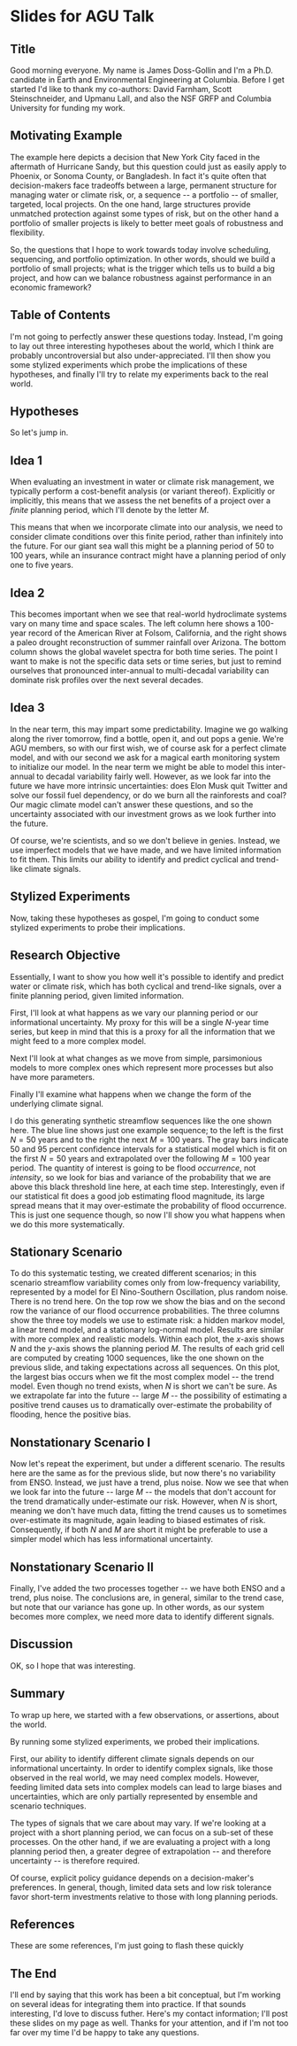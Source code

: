 # Slides for AGU Talk

## Title

Good morning everyone.
My name is James Doss-Gollin and I'm a Ph.D. candidate in Earth and Environmental Engineering at Columbia.
Before I get started I'd like to thank my co-authors: David Farnham, Scott Steinschneider, and Upmanu Lall, and also the NSF GRFP and Columbia University for funding my work.

## Motivating Example

The example here depicts a decision that New York City faced in the aftermath of Hurricane Sandy, but this question could just as easily apply to Phoenix, or Sonoma County, or Bangladesh.
In fact it's quite often that decision-makers face tradeoffs between a large, permanent structure for managing water or climate risk, or, a sequence -- a portfolio -- of smaller, targeted, local projects.
On the one hand, large structures provide unmatched protection against some types of risk, but on the other hand a portfolio of smaller projects is likely to better meet goals of robustness and flexibility.

So, the questions that I hope to work towards today involve scheduling, sequencing, and portfolio optimization.
In other words, should we build a portfolio of small projects; what is the trigger which tells us to build a big project, and how can we balance robustness against performance in an economic framework?

## Table of Contents

I'm not going to perfectly answer these questions today.
Instead, I'm going to lay out three interesting hypotheses about the world, which I think are probably uncontroversial but also under-appreciated.
I'll then show you some stylized experiments which probe the implications of these hypotheses, and finally I'll try to relate my experiments back to the real world.

## Hypotheses

So let's jump in.

## Idea 1

When evaluating an investment in water or climate risk management, we typically perform a cost-benefit analysis (or variant thereof).
Explicitly or implicitly, this means that we assess the net benefits of a project over a *finite* planning period, which I'll denote by the letter $M$.

This means that when we incorporate climate into our analysis, we need to consider climate conditions over this finite period, rather than infinitely into the future.
For our giant sea wall this might be a planning period of 50 to 100 years, while an insurance contract might have a planning period of only one to five years.

## Idea 2

This becomes important when we see that real-world hydroclimate systems vary on many time and space scales.
The left column here shows a 100-year record of the American River at Folsom, California, and the right shows a paleo drought reconstruction of summer rainfall over Arizona.
The bottom column shows the global wavelet spectra for both time series.
The point I want to make is not the specific data sets or time series, but just to remind ourselves that pronounced inter-annual to multi-decadal variability can dominate risk profiles over the next several decades.

## Idea 3

In the near term, this may impart some predictability.
Imagine we go walking along the river tomorrow, find a bottle, open it, and out pops a genie.
We're AGU members, so with our first wish, we of course ask for a perfect climate model, and with our second we ask for a magical earth monitoring system to initialize our model.
In the near term we might be able to model this inter-annual to decadal variability fairly well.
However, as we look far into the future we have more intrinsic uncertainties: does Elon Musk quit Twitter and solve our fossil fuel dependency, or do we burn all the rainforests and coal?
Our magic climate model can't answer these questions, and so the uncertainty associated with our investment grows as we look further into the future.

Of course, we're scientists, and so we don't believe in genies.
Instead, we use imperfect models that we have made, and we have limited information to fit them.
This limits our ability to identify and predict cyclical and trend-like climate signals.

## Stylized Experiments

Now, taking these hypotheses as gospel, I'm going to conduct some stylized experiments to probe their implications.

## Research Objective

Essentially, I want to show you how well it's possible to identify and predict water or climate risk, which has both cyclical and trend-like signals, over a finite planning period, given limited information.

First, I'll look at what happens as we vary our planning period or our informational uncertainty.
My proxy for this will be a single $N$-year time series, but keep in mind that this is a proxy for all the information that we might feed to a more complex model.

Next I'll look at what changes as we move from simple, parsimonious models to more complex ones which represent more processes but also have more parameters.

Finally I'll examine what happens when we change the form of the underlying climate signal.

I do this generating synthetic streamflow sequences like the one shown here.
The blue line shows just one example sequence; to the left is the first $N=50$ years and to the right the next $M=100$ years.
The gray bars indicate 50 and 95 percent confidence intervals for a statistical model which is fit on the first $N=50$ years and extrapolated over the following $M=100$ year period.
The quantity of interest is going to be flood *occurrence*, not *intensity*, so we look for bias and variance of the probability that we are above this black threshold line here, at each time step.
Interestingly, even if our statistical fit does a good job estimating flood magnitude, its large spread means that it may over-estimate the probability of flood occurrence.
This is just one sequence though, so now I'll show you what happens when we do this more systematically.

## Stationary Scenario

To do this systematic testing, we created different scenarios; in this scenario streamflow variability comes only from low-frequency variability, represented by a model for El Nino-Southern Oscillation, plus random noise.
There is no trend here.
On the top row we show the bias and on the second row the variance of our flood occurrence probabilities.
The three columns show the three toy models we use to estimate risk: a hidden markov model, a linear trend model, and a stationary log-normal model.
Results are similar with more complex and realistic models.
Within each plot, the $x$-axis shows $N$ and the $y$-axis shows the planning period $M$.
The results of each grid cell are computed by creating 1000 sequences, like the one shown on the previous slide, and taking expectations across all sequences.
On this plot, the largest bias occurs when we fit the most complex model -- the trend model.
Even though no trend exists, when $N$ is short we can't be sure.
As we extrapolate far into the future -- large $M$ -- the possibility of estimating a positive trend causes us to dramatically over-estimate the probability of flooding, hence the positive bias.

## Nonstationary Scenario I

Now let's repeat the experiment, but under a different scenario.
The results here are the same as for the previous slide, but now there's no variability from ENSO.
Instead, we just have a trend, plus noise.
Now we see that when we look far into the future -- large $M$ -- the models that don't account for the trend  dramatically under-estimate our risk.
However, when $N$ is short, meaning we don't have much data, fitting the trend causes us to sometimes over-estimate its magnitude, again leading to biased estimates of risk.
Consequently, if both $N$ and $M$ are short it might be preferable to use a simpler model which has less informational uncertainty.

## Nonstationary Scenario II

Finally, I've added the two processes together -- we have both ENSO and a trend, plus noise.
The conclusions are, in general, similar to the trend case, but note that our variance has gone up.
In other words, as our system becomes more complex, we need more data to identify different signals.

## Discussion

OK, so I hope that was interesting.

## Summary

To wrap up here, we started with a few observations, or assertions, about the world.

By running some stylized experiments, we probed their implications.

First, our ability to identify different climate signals depends on our informational uncertainty.
In order to identify complex signals, like those observed in the real world, we may need complex models.
However, feeding limited data sets into complex models can lead to large biases and uncertainties, which are only partially represented by ensemble and scenario techniques.

The types of signals that we care about may vary.
If we're looking at a project with a short planning period, we can focus on a sub-set of these processes.
On the other hand, if we are evaluating a project with a long planning period then, a greater degree of extrapolation -- and therefore uncertainty -- is therefore required.

Of course, explicit policy guidance depends on a decision-maker's preferences.
In general, though, limited data sets and low risk tolerance favor short-term investments relative to those with long planning periods.

## References

These are some references, I'm just going to flash these quickly

## The End

I'll end by saying that this work has been a bit conceptual, but I'm working on several ideas for integrating them into practice.
If that sounds interesting, I'd love to discuss futher.
Here's my contact information; I'll post these slides on my page as well.
Thanks for your attention, and if I'm not too far over my time I'd be happy to take any questions.